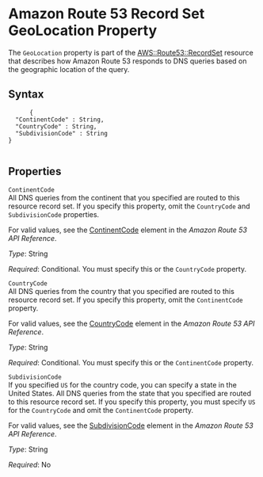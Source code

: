 Amazon Route 53 Record Set GeoLocation Property
===============================================

The `GeoLocation` property is part of the [AWS::Route53::RecordSet](aws-properties-route53-recordset.html "AWS::Route53::RecordSet") resource that describes how Amazon Route 53 responds to DNS queries based on the geographic location of the query.

Syntax
------

``` {.programlisting}
      {
  "ContinentCode" : String,
  "CountryCode" : String,
  "SubdivisionCode" : String
}
    
```

Properties
----------

 `ContinentCode`   
All DNS queries from the continent that you specified are routed to this resource record set. If you specify this property, omit the `CountryCode` and `SubdivisionCode` properties.

For valid values, see the [ContinentCode](http://docs.aws.amazon.com/Route53/latest/APIReference/API_ChangeResourceRecordSets_Requests.html#change-rrsets-request-continent-code) element in the *Amazon Route 53 API Reference*.

*Type*: String

*Required*: Conditional. You must specify this or the `CountryCode` property.

 `CountryCode`   
All DNS queries from the country that you specified are routed to this resource record set. If you specify this property, omit the `ContinentCode` property.

For valid values, see the [CountryCode](http://docs.aws.amazon.com/Route53/latest/APIReference/API_ChangeResourceRecordSets_Requests.html#change-rrsets-request-country-code) element in the *Amazon Route 53 API Reference*.

*Type*: String

*Required*: Conditional. You must specify this or the `ContinentCode` property.

 `SubdivisionCode`   
If you specified `US` for the country code, you can specify a state in the United States. All DNS queries from the state that you specified are routed to this resource record set. If you specify this property, you must specify `US` for the `CountryCode` and omit the `ContinentCode` property.

For valid values, see the [SubdivisionCode](http://docs.aws.amazon.com/Route53/latest/APIReference/API_ChangeResourceRecordSets_Requests.html#change-rrsets-request-subdivision-code) element in the *Amazon Route 53 API Reference*.

*Type*: String

*Required*: No


